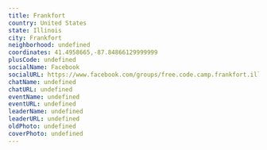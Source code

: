 ```yaml
---
title: Frankfort
country: United States
state: Illinois
city: Frankfort
neighborhood: undefined
coordinates: 41.4958665,-87.84866129999999
plusCode: undefined
socialName: Facebook
socialURL: https://www.facebook.com/groups/free.code.camp.frankfort.illinois/
chatName: undefined
chatURL: undefined
eventName: undefined
eventURL: undefined
leaderName: undefined
leaderURL: undefined
oldPhoto: undefined
coverPhoto: undefined
---
```

